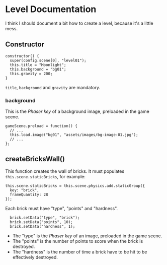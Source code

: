 # Level Documentation

I think I should document a bit how to create a level, because it's a little
mess.

## Constructor

    constructor() {
      super(config.scene[0], "level01");
      this.title = "Moonlight";
      this.background = "bg01";
      this.gravity = 200;
    }

`title`, `background` and `gravity` are mandatory.

### background

This is the *Phaser key* of a background image, preloaded in the game scene.

    gameScene.preload = function() {
      // ...
      this.load.image("bg01", "assets/images/bg-image-01.jpg");
      // ...
    };

## createBricksWall()

This function creates the wall of bricks. It must populates
`this.scene.staticBricks`, for example:

    this.scene.staticBricks = this.scene.physics.add.staticGroup({
      key: "brick",
      frameQuantity: 28
    });

Each brick must have "type", "points" and "hardness".

      brick.setData("type", "brick");
      brick.setData("points", 10);
      brick.setData("hardness", 1);

- The "type" is the *Phaser key* of an image, preloaded in the game scene.
- The "points" is the number of points to score when the brick is destroyed.
- The "hardness" is the number of time a brick have to be hit to be effectively destroyed.
